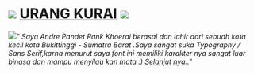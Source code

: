 # ![](http://2.bp.blogspot.com/-pKKWgkDK15w/T6U3HgM0ZwI/AAAAAAAAAFs/9D_dUo6IQLM/s25/logos.png) [URANG KURAI](http://urang-kurai.blogspot.com/) ![](http://2.bp.blogspot.com/-pKKWgkDK15w/T6U3HgM0ZwI/AAAAAAAAAFs/9D_dUo6IQLM/s25/logos.png)

![](http://2.bp.blogspot.com/-ujWnIX6GWCw/UboqCavw4lI/AAAAAAAAGZE/J6boW6tI1mM/s15/photo.png)*" Saya Andre Pandet Rank Khoerai berasal dan lahir dari sebuah kota kecil kota Bukittinggi - Sumatra Barat .Saya sangat suka Typography / Sans Serif,karna menurut saya font ini memiliki karakter nya sangat luar binasa dan mampu menyilau kan mata :) [Selanjut nya..](http://urang-kurai.blogspot.com/p/about.html)"* 




